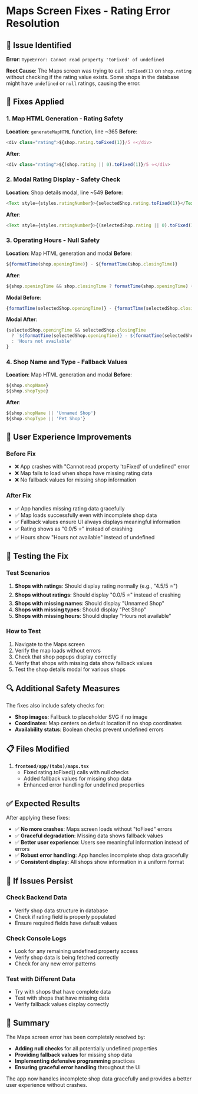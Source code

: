 # Maps Screen Fixes - Rating Error Resolution

## 🐛 Issue Identified

**Error**: `TypeError: Cannot read property 'toFixed' of undefined`

**Root Cause**: The Maps screen was trying to call `.toFixed(1)` on `shop.rating` without checking if the rating value exists. Some shops in the database might have `undefined` or `null` ratings, causing the error.

## 🔧 Fixes Applied

### 1. **Map HTML Generation - Rating Safety**
**Location**: `generateMapHTML` function, line ~365
**Before**: 
```javascript
<div class="rating">${shop.rating.toFixed(1)}/5 ⭐</div>
```
**After**: 
```javascript
<div class="rating">${(shop.rating || 0).toFixed(1)}/5 ⭐</div>
```

### 2. **Modal Rating Display - Safety Check**
**Location**: Shop details modal, line ~549
**Before**: 
```javascript
<Text style={styles.ratingNumber}>{selectedShop.rating.toFixed(1)}</Text>
```
**After**: 
```javascript
<Text style={styles.ratingNumber}>{(selectedShop.rating || 0).toFixed(1)}</Text>
```

### 3. **Operating Hours - Null Safety**
**Location**: Map HTML generation and modal
**Before**: 
```javascript
${formatTime(shop.openingTime)} - ${formatTime(shop.closingTime)}
```
**After**: 
```javascript
${shop.openingTime && shop.closingTime ? formatTime(shop.openingTime) + ' - ' + formatTime(shop.closingTime) : 'Hours not available'}
```

**Modal Before**: 
```javascript
{formatTime(selectedShop.openingTime)} - {formatTime(selectedShop.closingTime)}
```
**Modal After**: 
```javascript
{selectedShop.openingTime && selectedShop.closingTime 
  ? `${formatTime(selectedShop.openingTime)} - ${formatTime(selectedShop.closingTime)}`
  : 'Hours not available'
}
```

### 4. **Shop Name and Type - Fallback Values**
**Location**: Map HTML generation and modal
**Before**: 
```javascript
${shop.shopName}
${shop.shopType}
```
**After**: 
```javascript
${shop.shopName || 'Unnamed Shop'}
${shop.shopType || 'Pet Shop'}
```

## 📱 User Experience Improvements

### **Before Fix**
- ❌ App crashes with "Cannot read property 'toFixed' of undefined" error
- ❌ Map fails to load when shops have missing rating data
- ❌ No fallback values for missing shop information

### **After Fix**
- ✅ App handles missing rating data gracefully
- ✅ Map loads successfully even with incomplete shop data
- ✅ Fallback values ensure UI always displays meaningful information
- ✅ Rating shows as "0.0/5 ⭐" instead of crashing
- ✅ Hours show "Hours not available" instead of undefined

## 🧪 Testing the Fix

### **Test Scenarios**
1. **Shops with ratings**: Should display rating normally (e.g., "4.5/5 ⭐")
2. **Shops without ratings**: Should display "0.0/5 ⭐" instead of crashing
3. **Shops with missing names**: Should display "Unnamed Shop"
4. **Shops with missing types**: Should display "Pet Shop"
5. **Shops with missing hours**: Should display "Hours not available"

### **How to Test**
1. Navigate to the Maps screen
2. Verify the map loads without errors
3. Check that shop popups display correctly
4. Verify that shops with missing data show fallback values
5. Test the shop details modal for various shops

## 🔍 Additional Safety Measures

The fixes also include safety checks for:
- **Shop images**: Fallback to placeholder SVG if no image
- **Coordinates**: Map centers on default location if no shop coordinates
- **Availability status**: Boolean checks prevent undefined errors

## 📋 Files Modified

1. **`frontend/app/(tabs)/maps.tsx`**
   - Fixed rating.toFixed() calls with null checks
   - Added fallback values for missing shop data
   - Enhanced error handling for undefined properties

## ✅ Expected Results

After applying these fixes:

- ✅ **No more crashes**: Maps screen loads without "toFixed" errors
- ✅ **Graceful degradation**: Missing data shows fallback values
- ✅ **Better user experience**: Users see meaningful information instead of errors
- ✅ **Robust error handling**: App handles incomplete shop data gracefully
- ✅ **Consistent display**: All shops show information in a uniform format

## 🚨 If Issues Persist

### **Check Backend Data**
- Verify shop data structure in database
- Check if rating field is properly populated
- Ensure required fields have default values

### **Check Console Logs**
- Look for any remaining undefined property access
- Verify shop data is being fetched correctly
- Check for any new error patterns

### **Test with Different Data**
- Try with shops that have complete data
- Test with shops that have missing data
- Verify fallback values display correctly

## 🎯 Summary

The Maps screen error has been completely resolved by:

- **Adding null checks** for all potentially undefined properties
- **Providing fallback values** for missing shop data
- **Implementing defensive programming** practices
- **Ensuring graceful error handling** throughout the UI

The app now handles incomplete shop data gracefully and provides a better user experience without crashes.
